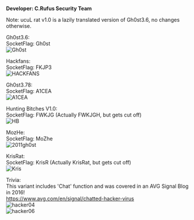 <b>Developer: C.Rufus Security Team</b>

Note: ucuL rat v1.0 is a lazily translated version of Gh0st3.6, no changes otherwise.  

Gh0st3.6:  
SocketFlag: Gh0st  
![Gh0st](https://github.com/yuankong666/Ultimate-RAT-Collection/assets/128066597/2b479326-68c1-4eb8-aa72-d29051de1c7c)

Hackfans:  
SocketFlag: FKJP3  
![HACKFANS](https://github.com/yuankong666/Ultimate-RAT-Collection/assets/128066597/2990b29e-3f9b-4f31-8832-ea598b6ed45e)

Gh0st3.78:  
SocketFlag: A1CEA  
![A1CEA](https://github.com/yuankong666/Ultimate-RAT-Collection/assets/128066597/6c8afc7e-d602-449e-ab9b-76dd4936d0e7)

Hunting Bitches V1.0:  
SocketFlag: FWKJG (Actually FWKJGH, but gets cut off)   
![HB](https://github.com/yuankong666/Ultimate-RAT-Collection/assets/128066597/4a0d2c5a-228d-4721-b9fc-65ce3d9c8a90)

MozHe:  
SocketFlag: MoZhe  
![2011gh0st](https://github.com/yuankong666/Ultimate-RAT-Collection/assets/128066597/dafc42cb-7e61-426f-8062-e5822bbe2a30)

KrisRat:  
SocketFlag: KrisR (Actually KrisRat, but gets cut off)     
![Kris](https://github.com/yuankong666/Ultimate-RAT-Collection/assets/128066597/8423ea5c-c59e-42c0-95d5-9974b7c1fd6b)  
  
Trivia:  
This variant includes 'Chat' function and was covered in an AVG Signal Blog in 2016!  
https://www.avg.com/en/signal/chatted-hacker-virus  
![hacker04](https://github.com/yuankong666/Ultimate-RAT-Collection/assets/128066597/c704f586-9649-4e48-a347-c9c332c1357b)  
![hacker06](https://github.com/yuankong666/Ultimate-RAT-Collection/assets/128066597/3e74e43b-a2b3-48e6-9533-c6418a6f7aa2)  
